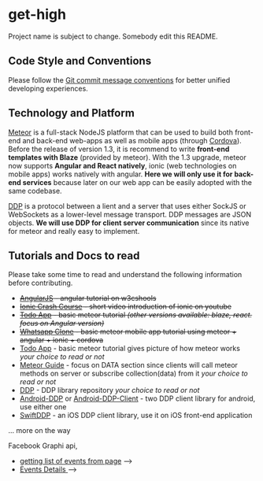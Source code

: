# get-high

Project name is subject to change.
Somebody edit this README.

## Code Style and Conventions

Please follow the [Git commit message conventions](http://chris.beams.io/posts/git-commit/) for better unified developing experiences.

## Technology and Platform

[Meteor](https://www.meteor.com/) is a full-stack NodeJS platform that can be used to build both front-end and back-end web-apps as well as mobile apps (through [Cordova](https://cordova.apache.org/)). Before the release of version 1.3, it is recommend to write **front-end templates with Blaze** (provided by meteor). With the 1.3 upgrade, meteor now supports **Angular and React natively**, ionic (web technologies on mobile apps) works natively with angular.
**Here we will only use it for back-end services** because later on our web app can be easily adopted with the same codebase.

[DDP](https://github.com/meteor/meteor/blob/devel/packages/ddp/DDP.md) is a protocol between a lient and a server that uses either SockJS or WebSockets as a lower-level message transport. DDP messages are JSON objects.
**We will use DDP for client server communication** since its native for meteor and really easy to implement.

## Tutorials and Docs to read

Please take some time to read and understand the following information before contributing.

* ~~[AngularJS](http://www.w3schools.com/angular/default.asp) - angular tutorial on w3cshools~~
* ~~[Ionic Crash Course](https://www.youtube.com/watch?v=C-UwOWB9Io4&feature=youtu.be) - short video introduction of ionic on youtube~~
* ~~[Todo App](https://www.meteor.com/tutorials/angular/creating-an-app) - basic meteor tutorial _(other versions available: blaze, react. focus on Angular version)_~~
* ~~[Whatsapp Clone](http://www.angular-meteor.com/tutorials/whatsapp/meteor/bootstrapping) - basic meteor mobile app tutorial using meteor + angular + ionic + cordova~~
* [Todo App](https://www.meteor.com/tutorials/angular/creating-an-app) - basic meteor tutorial gives picture of how meteor works _your choice to read or not_
* [Meteor Guide](http://guide.meteor.com/) - focus on DATA section since clients will call meteor methods on server or subscribe collection(data) from it _your choice to read or not_
* [DDP](https://github.com/meteor/meteor/blob/devel/packages/ddp/DDP.md) - DDP library repository _your choice to read or not_
* [Android-DDP](https://github.com/kenyee/android-ddp-client) or [Android-DDP-Client](https://github.com/kenyee/android-ddp-client) - two DDP client library for android, use either one
* [SwiftDDP](https://github.com/siegesmund/swiftddp) - an iOS DDP client library, use it on iOS front-end application

... more on the way


Facebook Graphi api, 
* [getting list of events from page](https://developers.facebook.com/docs/graph-api/reference/page/events/) -->
* [Events Details ](https://developers.facebook.com/docs/graph-api/reference/event/) -->

